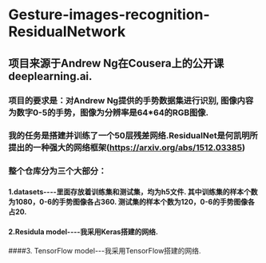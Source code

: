 # Gesture-images-recognition-ResidualNetwork
## 项目来源于Andrew Ng在Cousera上的公开课deeplearning.ai.
### 项目的要求是：对Andrew Ng提供的手势数据集进行识别, 图像内容为数字0-5的手势，图像为分辨率是64*64的RGB图像.
### 我的任务是搭建并训练了一个50层残差网络.ResidualNet是何凯明所提出的一种强大的网络框架(https://arxiv.org/abs/1512.03385)
### 整个仓库分为三个大部分：
####  1.datasets----里面存放着训练集和测试集，均为h5文件. 其中训练集的样本个数为1080，0-6的手势图像各占360. 测试集的样本个数为120，0-6的手势图像各占20.  
####  2.Residula model----我采用Keras搭建的网络. 
####3. TensorFlow model---我采用TensorFlow搭建的网络.
